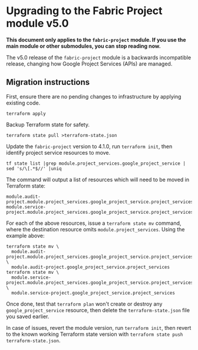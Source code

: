 # Upgrading to the Fabric Project module v5.0

**This document only applies to the `fabric-project` module. If you use the main module or other submodules, you can stop reading now.**

The v5.0 release of the `fabric-project` module is a backwards incompatible release, changing how Google Project Services (APIs) are managed.

## Migration instructions

First, ensure there are no pending changes to infrastructure by applying existing code.

```shell
terraform apply
```

Backup Terraform state for safety.

```shell
terraform state pull >terraform-state.json
```

Update the `fabric-project` version to 4.1.0, run `terraform init`, then identify project service resources to move.

```shell
tf state list |grep module.project_services.google_project_service | sed 's/\[.*$//' |uniq
```

The command will output a list of resources which will need to be moved in Terraform state:

```
module.audit-project.module.project_services.google_project_service.project_services
module.service-project.module.project_services.google_project_service.project_services
```

For each of the above resources, issue a `terraform state mv` command, where the destination resource omits `module.project_services`. Using the example above:

```shell
terraform state mv \
  module.audit-project.module.project_services.google_project_service.project_services \
  module.audit-project.google_project_service.project_services
terraform state mv \
  module.service-project.module.project_services.google_project_service.project_services \
  module.service-project.google_project_service.project_services
```

Once done, test that `terraform plan` won't create or destroy any `google_project_service` resource, then delete the `terraform-state.json` file you saved earlier.

In case of issues, revert the module version, run `terraform init`, then revert to the known working Terraform state version with `terraform state push terraform-state.json`.